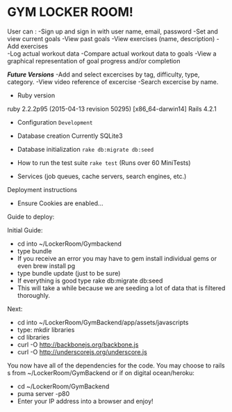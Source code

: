 # GYM LOCKER ROOM!

User can :
-Sign up and sign in with user name, email, password
-Set and view current goals
-View past goals
-View exercises (name, description)
-Add exercises	
-Log actual workout data
-Compare actual workout data to goals
-View a graphical representation of goal progress and/or completion


***Future Versions***
-Add and select excercises by tag, difficulty, type, category. 
-View video reference of excercise
-Search excercise by name.

* Ruby version


ruby 2.2.2p95 (2015-04-13 revision 50295) [x86_64-darwin14]
Rails 4.2.1

* Configuration
`Development`

* Database creation
Currently SQLite3


* Database initialization
`rake db:migrate db:seed`

* How to run the test suite
`rake test`
(Runs over 60 MiniTests)
* Services (job queues, cache servers, search engines, etc.)

Deployment instructions

* Ensure Cookies are enabled...

Guide to deploy:

Initial Guide:

* cd into ~/LockerRoom/Gymbackend
* type bundle
* If you receive an error you may have to gem install individual gems or even brew install pg
* type bundle update (just to be sure)
* If everything is good type rake db:migrate db:seed
* This will take a while because we are seeding a lot of data that is filtered thoroughly.

Next:

* cd into ~/LockerRoom/GymBackend/app/assets/javascripts
* type: mkdir libraries
* cd libraries
* curl -O http://backbonejs.org/backbone.js
* curl -O http://underscorejs.org/underscore.js

You now have all of the dependencies for the code. You may choose to rails s from ~/LockerRoom/GymBackend or if on digital ocean/heroku:

* cd ~/LockerRoom/GymBackend
* puma server -p80
* Enter your IP address into a browser and enjoy!
